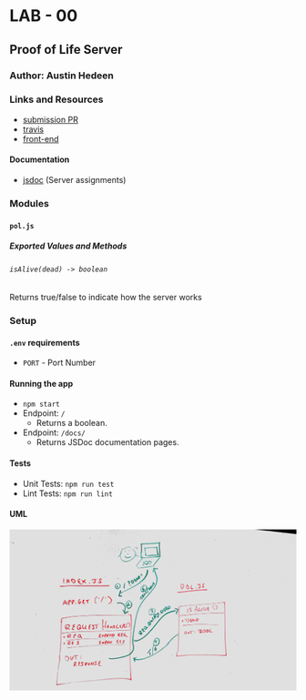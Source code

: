 # LAB - 00 

## Proof of Life Server

### Author: Austin Hedeen

### Links and Resources
* [submission PR](https://github.com/austinhedeen-401-advanced-javascript/lab-00/pull/1)
* [travis](https://travis-ci.com/austinhedeen-401-advanced-javascript/lab-00)
* [front-end](https://austinhedeen-lab-00.herokuapp.com/)

#### Documentation
* [jsdoc](https://austinhedeen-lab-00.herokuapp.com/docs/) (Server assignments)

### Modules
#### `pol.js`
##### Exported Values and Methods

###### `isAlive(dead) -> boolean`
Returns true/false to indicate how the server works

### Setup
#### `.env` requirements
* `PORT` - Port Number

#### Running the app
* `npm start`
* Endpoint: `/`
  * Returns a boolean.
* Endpoint: `/docs/`
  * Returns JSDoc documentation pages.
  
#### Tests
* Unit Tests: `npm run test`
* Lint Tests: `npm run lint`

#### UML
![UML Diagram](assets/whiteboard.jpg)
